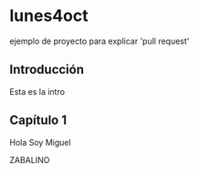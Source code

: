 # lunes4oct
ejemplo de proyecto para explicar 'pull request'

## Introducción

Esta es la intro

## Capítulo 1

Hola Soy Miguel

ZABALINO
